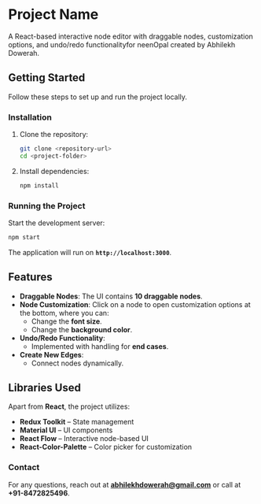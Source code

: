 # Project Name

A React-based interactive node editor with draggable nodes, customization options, and undo/redo functionalityfor neenOpal created by Abhilekh Dowerah.

## Getting Started

Follow these steps to set up and run the project locally.

### **Installation**

1. Clone the repository:
   ```sh
   git clone <repository-url>
   cd <project-folder>
   ```
2. Install dependencies:
   ```sh
   npm install
   ```

### **Running the Project**

Start the development server:
```sh
npm start
```

The application will run on **`http://localhost:3000`**.

## Features

- **Draggable Nodes**: The UI contains **10 draggable nodes**.
- **Node Customization**: Click on a node to open customization options at the bottom, where you can:
  - Change the **font size**.
  - Change the **background color**.
- **Undo/Redo Functionality**:
  - Implemented with handling for **end cases**.
- **Create New Edges**:
  - Connect nodes dynamically.

## Libraries Used

Apart from **React**, the project utilizes:

- **Redux Toolkit** – State management
- **Material UI** – UI components
- **React Flow** – Interactive node-based UI
- **React-Color-Palette** – Color picker for customization


### Contact
For any questions, reach out at **abhilekhdowerah@gmail.com** or call at **+91-8472825496**.
